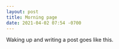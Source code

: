 ```yaml
---
layout: post
title: Morning page
date: 2021-04-02 07:54 -0700
---
```

Waking up and writing a post goes like this.